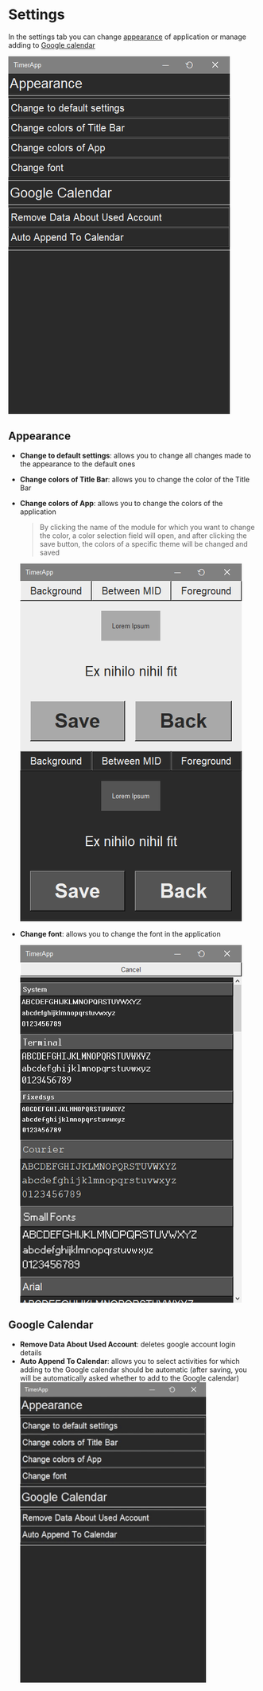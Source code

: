 # Settings

In the settings tab you can change [appearance](#appearance) of application or manage adding to [Google calendar](#google-calendar)

![settings](../../Other/Assets/settings.png)

## Appearance

- **Change to default settings**: allows you to change all changes made to the appearance to the default ones
- **Change colors of Title Bar**: allows you to change the color of the Title Bar
- **Change colors of App**: allows you to change the colors of the application
  > By clicking the name of the module for which you want to change the color, a color selection field will open, and after clicking the save button, the colors of a specific theme will be changed and saved

  ![settings color](../../Other/Assets/sett_color.png)
- **Change font**: allows you to change the font in the application
  
  ![settings font](../../Other/Assets/sett_font.png)

## Google Calendar

- **Remove Data About Used Account**: deletes google account login details
- **Auto Append To Calendar**: allows you to select activities for which adding to the Google calendar should be automatic (after saving, you will be automatically asked whether to add to the Google calendar)
  ![settings auto append](../../Other/Assets/sett_auto_append.gif)
